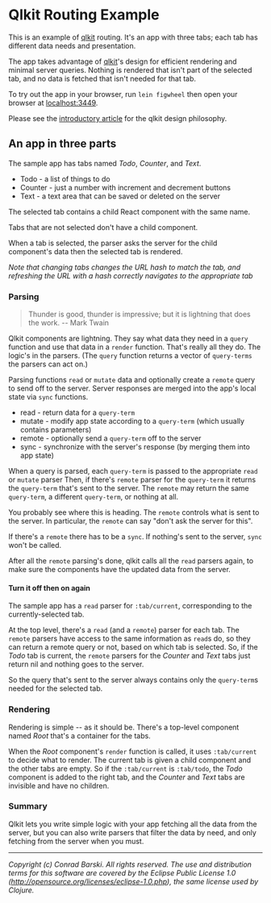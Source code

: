 # Qlkit Routing Example

This is an example of [qlkit](https://qlkit.org) routing.
It's an app with three tabs; each tab has different data needs and presentation.

The app takes advantage of [qlkit](https://qlkit.org)'s design for efficient rendering and minimal server queries.
Nothing is rendered that isn't part of the selected tab, and no data is fetched that isn't needed for that tab.

To try out the app in your browser, run `lein figwheel` then open your browser at [localhost:3449](http://localhost:3449/).

Please see the [introductory article](https://medium.com/p/79b7b118ddac) for the qlkit design philosophy.

## An app in three parts
The sample app has tabs named *Todo*, *Counter*, and *Text*.

* Todo - a list of things to do
* Counter - just a number with increment and decrement buttons
* Text - a text area that can be saved or deleted on the server

The selected tab contains a child React component with the same name.

Tabs that are not selected don't have a child component.

When a tab is selected, the parser asks the server for the child component's data then the selected tab is rendered.

_Note that changing tabs changes the URL hash to match the tab, and refreshing the URL with a hash correctly navigates to the appropriate tab_

### Parsing

> Thunder is good, thunder is impressive; but it is lightning that does the work.
> -- Mark Twain

Qlkit components are lightning.  They say what data they need in a `query` function and use that data in a `render` function.
That's really all they do.  The logic's in the parsers. (The `query` function returns a vector of `query-terms` the parsers can act on.)

Parsing functions `read` or `mutate` data and optionally create a `remote` query to send off to the server.
Server responses are merged into the app's local state via `sync` functions.

* read - return data for a `query-term`
* mutate - modify app state according to a `query-term` (which usually contains parameters)
* remote - optionally send a `query-term` off to the server
* sync - synchronize with the server's response (by merging them into app state)

When a query is parsed, each `query-term` is passed to the appropriate `read` or `mutate` parser
Then, if there's `remote` parser for the `query-term` it returns the `query-term` that's sent to the server.
The `remote` may return the same `query-term`, a different `query-term`, or nothing at all.

You probably see where this is heading.  The `remote` controls what is sent to the server.  In particular, the `remote` can say "don't ask the server for this".

If there's a `remote` there has to be a `sync`.  If nothing's sent to the server, `sync` won't be called.

After all the `remote` parsing's done, qlkit calls all the `read` parsers again, to make sure the components have the updated data from the server.

#### Turn it off then on again

The sample app has a `read` parser for `:tab/current`, corresponding to the currently-selected tab.

At the top level, there's a `read` (and a `remote`) parser for each tab.
The `remote` parsers have access to the same information as `read`s do, so they can return a remote query or not, based on which tab is selected.  So, if the *Todo* tab is current, the `remote` parsers for the *Counter* and *Text* tabs just return nil and nothing goes to the server.

So the query that's sent to the server always contains only the `query-term`s needed for the selected tab.


### Rendering

Rendering is simple -- as it should be.  There's a top-level component named *Root* that's a container for the tabs.

When the *Root* component's `render` function is called, it uses `:tab/current` to decide what to render.
The current tab is given a child component and the other tabs are empty.  So if the `:tab/current` is `:tab/todo`, the *Todo* component is added to the right tab, and the *Counter* and *Text* tabs are invisible and have no children.

### Summary
Qlkit lets you write simple logic with your app fetching all the data from the server, but you can also write parsers that filter the data by need, and only fetching from the server when you must.



---
_Copyright (c) Conrad Barski. All rights reserved._
_The use and distribution terms for this software are covered by the Eclipse Public License 1.0 (http://opensource.org/licenses/eclipse-1.0.php), the same license used by Clojure._




